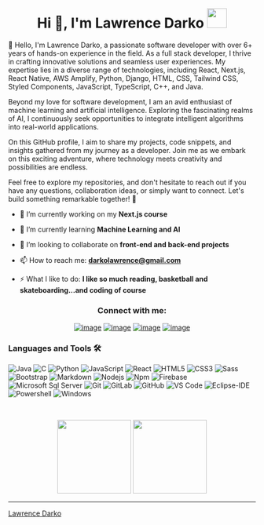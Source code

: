 

<!--
### Hi there 👋
**LawrenceDarko/LawrenceDarko** is a ✨ _special_ ✨ repository because its `README.md` (this file) appears on your GitHub profile.

Here are some ideas to get you started:

- 🔭 I’m currently working on ...
- 🌱 I’m currently learning ...
- 👯 I’m looking to collaborate on ...
- 🤔 I’m looking for help with ...
- 💬 Ask me about ...
- 📫 How to reach me: ...
- 😄 Pronouns: ...
- ⚡ Fun fact: ...
-->

<h1 align="center">Hi 👋, I'm Lawrence Darko <img height="40" src="https://emoji.gg/assets/emoji/7333-parrotdance.gif"></h1>
<p align="left">👋 Hello, I'm Lawrence Darko, a passionate software developer with over 6+ years of hands-on experience in the field. As a full stack developer, I thrive in crafting innovative solutions and seamless user experiences. My expertise lies in a diverse range of technologies, including React, Next.js, React Native, AWS Amplify, Python, Django, HTML, CSS, Tailwind CSS, Styled Components, JavaScript, TypeScript, C++, and Java.

Beyond my love for software development, I am an avid enthusiast of machine learning and artificial intelligence. Exploring the fascinating realms of AI, I continuously seek opportunities to integrate intelligent algorithms into real-world applications.

On this GitHub profile, I aim to share my projects, code snippets, and insights gathered from my journey as a developer. Join me as we embark on this exciting adventure, where technology meets creativity and possibilities are endless.

Feel free to explore my repositories, and don't hesitate to reach out if you have any questions, collaboration ideas, or simply want to connect. Let's build something remarkable together! 🚀</p>

- 🔭 I’m currently working on my **Next.js course**

- 🌱 I’m currently learning **Machine Learning and AI**

- 👯 I’m looking to collaborate on **front-end and back-end projects**

- 📫 How to reach me: **darkolawrence@gmail.com**

- ⚡ What I like to do: **I like so much reading, basketball and skateboarding...and coding of course**

<h3 align="center">Connect with me:</h3>
<div align="center">

[![image](https://img.shields.io/badge/LinkedIn-0077B5?style=for-the-badge&logo=linkedin&logoColor=white)](https://www.linkedin.com/in/lawrence-darko-baah-113316211/)
[![image](https://img.shields.io/badge/Instagram-E4405F?style=for-the-badge&logo=instagram&logoColor=white)](https://www.instagram.com/ampem_dev/)
[![image](https://img.shields.io/badge/Twitter-1DA1F2?style=for-the-badge&logo=twitter&logoColor=white)](https://twitter.com/ampem112)
[![image](https://img.shields.io/badge/Gmail-D14836?style=for-the-badge&logo=gmail&logoColor=white)](mailto:darkolawrence@gmail.com)
  
</div>

### Languages and Tools 🛠 

![Java](http://img.shields.io/badge/-Java-5B4638?style=flat-square&logo=java&logoColor=ffffff)
![C](http://img.shields.io/badge/-C-A8B9CC?style=flat-square&logo=c&logoColor=ffffff)
![Python](http://img.shields.io/badge/-Python-3776AB?style=flat-square&logo=python&logoColor=ffffff)
![JavaScript](https://img.shields.io/badge/-JavaScript-%23F7DF1C?style=flat-square&logo=javascript&logoColor=000000&labelColor=%23F7DF1C&color=%23FFCE5A)
![React](https://img.shields.io/badge/-React-61DAFB?style=flat-square&logo=react&logoColor=ffffff)
![HTML5](https://img.shields.io/badge/-HTML5-%23E44D27?style=flat-square&logo=html5&logoColor=ffffff)
![CSS3](https://img.shields.io/badge/-CSS3-%231572B6?style=flat-square&logo=css3)
![Sass](https://img.shields.io/badge/-Sass-%23CC6699?style=flat-square&logo=sass&logoColor=ffffff)
![Bootstrap](https://img.shields.io/badge/-Bootstrap-563D7C?style=flat-square&logo=Bootstrap)
![Markdown](https://img.shields.io/badge/-Markdown-000000?style=flat-square&logo=markdown)
![Nodejs](https://img.shields.io/badge/-Nodejs-339933?style=flat-square&logo=Node.js&logoColor=ffffff)
![Npm](https://img.shields.io/badge/-npm-CB3837?style=flat-square&logo=npm)
![Firebase](https://img.shields.io/badge/-Firebase-FFCA28?style=flat-square&logo=firebase&logoColor=ffffff)
![Microsoft Sql Server](https://img.shields.io/badge/-Sql%20Server-CC2927?style=flat-square&logo=microsoft-sql-server&logoColor=ffffff)
![Git](https://img.shields.io/badge/-Git-%23F05032?style=flat-square&logo=git&logoColor=%23ffffff)
![GitLab](https://img.shields.io/badge/-GitLab-FCA121?style=flat-square&logo=gitlab)
![GitHub](https://img.shields.io/badge/-GitHub-181717?style=flat-square&logo=github)
![VS Code](http://img.shields.io/badge/-VS%20Code-007ACC?style=flat-square&logo=visual-studio-code&logoColor=ffffff)
![Eclipse-IDE](http://img.shields.io/badge/-Eclipse-2C2255?style=flat-square&logo=eclipse&logoColor=ffffff)
![Powershell](http://img.shields.io/badge/-Powershell-5391FE?style=flat-square&logo=powershell&logoColor=ffffff)
![Windows](http://img.shields.io/badge/-Windows-0078D6?style=flat-square&logo=windows&logoColor=ffffff)

<br/>

<p align= "center">
  <img height= "150" src="https://github-readme-stats.vercel.app/api?username=LawrenceDarko&theme=react&show_icons=true&include_all_commits=true" />
  <img height= "150" src="https://github-readme-stats.vercel.app/api/top-langs/?username=LawrenceDarko&theme=react&layout=compact" />
</p>

------

[Lawrence Darko](https://github.com/LawrenceDarko)


